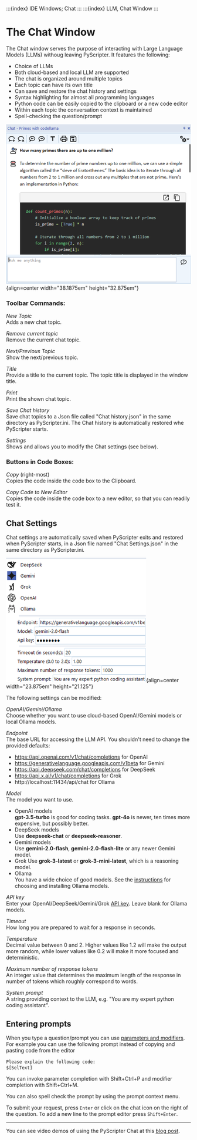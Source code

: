 :::{index} IDE Windows; Chat
:::
:::{index} LLM, Chat Window
:::

# The Chat Window

The Chat window serves the purpose of interacting with Large Language Models (LLMs)
withoug leaving PyScripter.  It features the following:

- Choice of LLMs
- Both cloud-based and local LLM are supported
- The chat is organized around multiple topics
- Each topic can have its own title
- Can save and restore the chat history and settings
- Syntax highlighting for almost all programming languages
- Python code can be easily copied to the clipboard or a new code editor
- Within each topic the conversation context is maintained
- Spell-checking the question/prompt

![graphic](images/chatwindow.png){align=center width="38.1875em" height="32.875em"}

### Toolbar Commands:

*New Topic*\
Adds a new chat topic.

*Remove current topic*\
Remove the current chat topic.

*Next/Previous Topic*\
Show the next/previous topic.

*Title*\
Provide a title to the current topic.  The topic title is displayed in the window title.

*Print*\
Print the shown chat topic.

*Save Chat history*\
Save chat topics to a Json file called "Chat history.json" in the same directory as 
PyScripter.ini.  The Chat history is automatically restored whe PyScripter starts.

*Settings*\
Shows and allows you to modify the Chat settings (see below).

### Buttons in Code Boxes:

*Copy* (right-most)\
Copies the code inside the code box to the Clipboard.

*Copy Code to New Editor*\
Copies the code inside the code box to a new editor, so that you can 
readily test it.

## Chat Settings

Chat settings are automatically saved when PyScripter exits and restored when 
PyScripter starts, in a Json file named "Chat Settings.json" in the same directory 
as PyScripter.ini.

![graphic](images/chatsettings.png){align=center width="23.875em" height="21.125"}

The following settings can be modified:

*OpenAI/Gemini/Ollama*\
Choose whether you want to use cloud-based OpenAI/Gemini models or local Ollama models.

*Endpoint*\
The base URL for accessing the LLM API.  You shouldn't need to change the provided
defaults: 
- https://api.openai.com/v1/chat/completions for OpenAI
- https://generativelanguage.googleapis.com/v1beta for Gemini
- https://api.deepseek.com/chat/completions for DeepSeek
- https://api.x.ai/v1/chat/completions for Grok
- http://localhost:11434/api/chat for Ollama

*Model*\
The model you want to use.   
- OpenAI models\
  **gpt-3.5-turbo** is good for coding tasks.  **gpt-4o** is newer, ten times more expensive, but possibly better.
- DeepSeek models\
  Use **deepseek-chat** or **deepseek-reasoner**.
- Gemini models\
  Use **gemini-2.0-flash**, **gemini-2.0-flash-lite** or any newer Gemini model.
- Grok
  Use **grok-3-latest** or **grok-3-mini-latest**, which is a reasoning model.
- Ollama\
  You have a wide choice of good models. See the 
  [instructions](llmprerequisites.md#install-ollama-models) for choosing and installing 
  Ollama models.

*API key*\
Enter your OpenAI/DeepSeek/Gemini/Grok [API key](llmprerequisites). Leave blank for Ollama models.

*Timeout*\
How long you are prepared to wait for a response in seconds.

*Temperature*\
 Decimal value between 0 and 2. Higher values like 1.2 will make the output more random, while lower values like 0.2 will make it more focused and deterministic.

*Maximum number of response tokens*\
An integer value that determines the maximum length of the response in number of tokens which
roughly correspond to words.

*System prompt* \
A string providing context to the LLM, e.g. "You are my expert python coding assistant".

## Entering prompts

When you type a question/prompt you can use [parameters and modifiers](parameters).  For 
example you can use the following prompt instead of copying and pasting code from 
the editor

```
Please explain the following code:
$[SelText]
```

You can invoke parameter completion with Shift+Ctrl+P and modifier completion with
Shift+Ctrl+M.

You can also spell check the prompt by using the prompt context menu.

To submit your request, press `Enter` or click on the chat icon on the right of 
the question.  To add a new line to the prompt editor press `Shift+Enter`.

---

You can see video demos of using the PyScripter Chat at this 
[blog post](https://pyscripter.blogspot.com/2024/06/teaser-integration-with-llm.html).